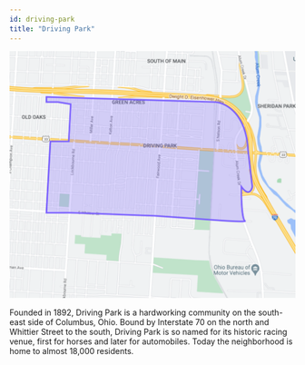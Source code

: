 ```yaml
---
id: driving-park
title: "Driving Park"
---
```


![Driving Park Map](../../static/img/DP_Map.svg)

Founded in 1892, Driving Park is a hardworking community on the south-east side of Columbus, Ohio. Bound by Interstate 70 on the north and Whittier Street to the south, Driving Park is so named for its historic racing venue, first for horses and later for automobiles. Today the neighborhood is home to almost 18,000 residents.
